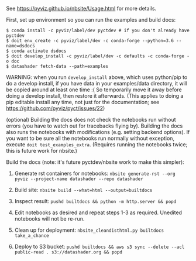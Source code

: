 See https://pyviz.github.io/nbsite/Usage.html for more details.

First, set up environment so you can run the examples and build docs:

```
$ conda install -c pyviz/label/dev pyctdev # if you don't already have pyctdev
$ doit env_create -c pyviz/label/dev -c conda-forge --python=3.6 --name=dsdocs
$ conda activate dsdocs
$ doit develop_install -c pyviz/label/dev -c defaults -c conda-forge -o doc
$ datashader fetch-data --path=examples
```

WARNING: when you run `develop_install` above, which uses python/pip
to do a develop install, if you have data in your examples/data
directory, it will be copied around at least one time :( So
temporarily move it away before doing a develop install, then restore
it afterwards. (This applies to doing a pip editable install any time,
not just for the documentation; see
https://github.com/pyviz/pyct/issues/22)

(optional) Building the docs does not check the notebooks run without errors (you have to watch out for tracebacks flying by). Building the docs also runs the notebooks with modifications (e.g. setting backend options). If you want to be sure all the notebooks run normally without exception, execute `doit test_examples_extra`. (Requires running the notebooks twice; this is future work for nbsite.)

Build the docs (note: it's future pyctdev/nbsite work to make this simpler):

1. Generate rst containers for notebooks:
   `nbsite generate-rst --org pyviz --project-name datashader --repo datashader`

2. Build site:
   `nbsite build --what=html --output=builtdocs`

3. Inspect result: `pushd builtdocs && python -m http.server && popd`

4. Edit notebooks as desired and repeat steps 1-3 as required. Unedited notebooks will not be re-run.

5. Clean up for deployment: `nbsite_cleandisthtml.py builtdocs take_a_chance`

6. Deploy to S3 bucket: `pushd builtdocs && aws s3 sync --delete --acl public-read . s3://datashader.org && popd`
